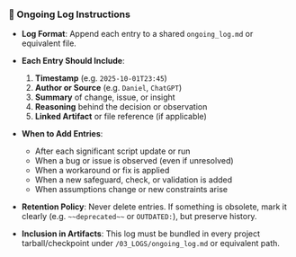 ### 📝 Ongoing Log Instructions

* **Log Format**: Append each entry to a shared `ongoing_log.md` or equivalent file.

* **Each Entry Should Include**:

  1. **Timestamp** (e.g. `2025-10-01T23:45`)
  2. **Author or Source** (e.g. `Daniel`, `ChatGPT`)
  3. **Summary** of change, issue, or insight
  4. **Reasoning** behind the decision or observation
  5. **Linked Artifact** or file reference (if applicable)

* **When to Add Entries**:

  * After each significant script update or run
  * When a bug or issue is observed (even if unresolved)
  * When a workaround or fix is applied
  * When a new safeguard, check, or validation is added
  * When assumptions change or new constraints arise

* **Retention Policy**: Never delete entries. If something is obsolete, mark it clearly (e.g. `~~deprecated~~` or `OUTDATED:`), but preserve history.

* **Inclusion in Artifacts**: This log must be bundled in every project tarball/checkpoint under `/03_LOGS/ongoing_log.md` or equivalent path.
